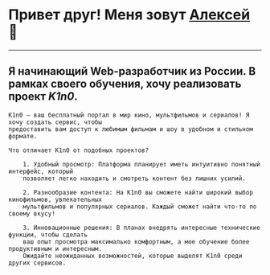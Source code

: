 # Привет друг! Меня зовут [Алексей](https://vk.com/burundyk0) 👋
____
## Я начинающий Web-разработчик из России. В рамках своего обучения, хочу реализовать проект ***K1n0***.
    K1n0 — ваш бесплатный портал в мир кино, мультфильмов и сериалов! Я хочу создать сервис, чтобы
    предоставить вам доступ к любимым фильмам и шоу в удобном и стильном формате.

    Что отличает K1n0 от подобных проектов? 

        1. Удобный просмотр: Платформа планирует иметь интуитивно понятный интерфейс, который
        позволяет легко находить и смотреть контент без лишних усилий.

        2. Разнообразие контента: На K1n0 вы сможете найти широкий выбор кинофильмов, увлекательных 
        мультфильмов и популярных сериалов. Каждый сможет найти что-то по своему вкусу!

        3. Инновационные решения: В планах внедрять интересные технические функции, чтобы сделать 
        ваш опыт просмотра максимально комфортным, а мое обучение более продуктивным и интересным. 
        Ожидайте неожиданных возможностей, которые выделят K1n0 среди других сервисов.